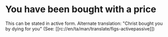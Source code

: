 # You have been bought with a price

This can be stated in active form. Alternate translation: "Christ bought you by dying for you" (See: [[rc://en/ta/man/translate/figs-activepassive]])

